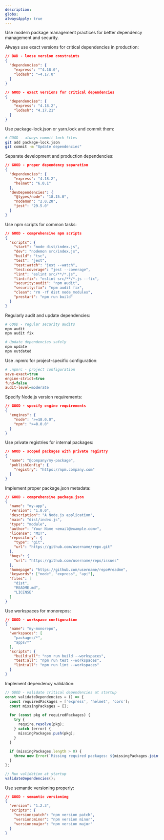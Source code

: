 ```yaml
---
description: 
globs: 
alwaysApply: true
---
```

Use modern package management practices for better dependency management and security.

Always use exact versions for critical dependencies in production:

```json
// BAD - loose version constraints
{
  "dependencies": {
    "express": "^4.18.0",
    "lodash": "~4.17.0"
  }
}
```

```json
// GOOD - exact versions for critical dependencies
{
  "dependencies": {
    "express": "4.18.2",
    "lodash": "4.17.21"
  }
}
```

Use package-lock.json or yarn.lock and commit them:

```bash
# GOOD - always commit lock files
git add package-lock.json
git commit -m "Update dependencies"
```

Separate development and production dependencies:

```json
// GOOD - proper dependency separation
{
  "dependencies": {
    "express": "4.18.2",
    "helmet": "6.0.1"
  },
  "devDependencies": {
    "@types/node": "18.15.0",
    "nodemon": "2.0.20",
    "jest": "29.5.0"
  }
}
```

Use npm scripts for common tasks:

```json
// GOOD - comprehensive npm scripts
{
  "scripts": {
    "start": "node dist/index.js",
    "dev": "nodemon src/index.js",
    "build": "tsc",
    "test": "jest",
    "test:watch": "jest --watch",
    "test:coverage": "jest --coverage",
    "lint": "eslint src/**/*.js",
    "lint:fix": "eslint src/**/*.js --fix",
    "security:audit": "npm audit",
    "security:fix": "npm audit fix",
    "clean": "rm -rf dist node_modules",
    "prestart": "npm run build"
  }
}
```

Regularly audit and update dependencies:

```bash
# GOOD - regular security audits
npm audit
npm audit fix

# Update dependencies safely
npm update
npm outdated
```

Use .npmrc for project-specific configuration:

```ini
# .npmrc - project configuration
save-exact=true
engine-strict=true
fund=false
audit-level=moderate
```

Specify Node.js version requirements:

```json
// GOOD - specify engine requirements
{
  "engines": {
    "node": ">=18.0.0",
    "npm": ">=8.0.0"
  }
}
```

Use private registries for internal packages:

```json
// GOOD - scoped packages with private registry
{
  "name": "@company/my-package",
  "publishConfig": {
    "registry": "https://npm.company.com"
  }
}
```

Implement proper package.json metadata:

```json
// GOOD - comprehensive package.json
{
  "name": "my-app",
  "version": "1.0.0",
  "description": "A Node.js application",
  "main": "dist/index.js",
  "type": "module",
  "author": "Your Name <email@example.com>",
  "license": "MIT",
  "repository": {
    "type": "git",
    "url": "https://github.com/username/repo.git"
  },
  "bugs": {
    "url": "https://github.com/username/repo/issues"
  },
  "homepage": "https://github.com/username/repo#readme",
  "keywords": ["node", "express", "api"],
  "files": [
    "dist",
    "README.md",
    "LICENSE"
  ]
}
```

Use workspaces for monorepos:

```json
// GOOD - workspace configuration
{
  "name": "my-monorepo",
  "workspaces": [
    "packages/*",
    "apps/*"
  ],
  "scripts": {
    "build:all": "npm run build --workspaces",
    "test:all": "npm run test --workspaces",
    "lint:all": "npm run lint --workspaces"
  }
}
```

Implement dependency validation:

```js
// GOOD - validate critical dependencies at startup
const validateDependencies = () => {
  const requiredPackages = ['express', 'helmet', 'cors'];
  const missingPackages = [];
  
  for (const pkg of requiredPackages) {
    try {
      require.resolve(pkg);
    } catch (error) {
      missingPackages.push(pkg);
    }
  }
  
  if (missingPackages.length > 0) {
    throw new Error(`Missing required packages: ${missingPackages.join(', ')}`);
  }
};

// Run validation at startup
validateDependencies();
```

Use semantic versioning properly:

```json
// GOOD - semantic versioning
{
  "version": "1.2.3",
  "scripts": {
    "version:patch": "npm version patch",
    "version:minor": "npm version minor",
    "version:major": "npm version major"
  }
}
```